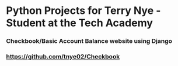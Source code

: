 # Python Projects for Terry Nye - Student at the Tech Academy

### Checkbook/Basic Account Balance website using Django
### https://github.com/tnye02/Checkbook
